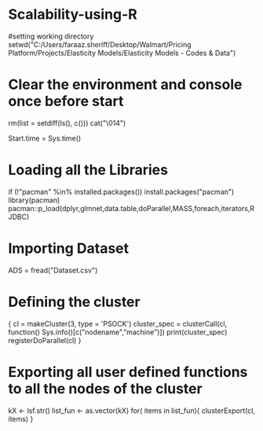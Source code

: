 # Scalability-using-R
#setting working directory
setwd("C:/Users/faraaz.sheriff/Desktop/Walmart/Pricing Platform/Projects/Elasticity Models/Elasticity Models - Codes & Data")

# Clear the environment and console once before start
rm(list = setdiff(ls(), c()))
cat("\014")

Start.time = Sys.time()

# Loading all the Libraries
if (!"pacman" %in% installed.packages()) install.packages("pacman")
library(pacman)
pacman::p_load(dplyr,glmnet,data.table,doParallel,MASS,foreach,iterators,RJDBC) 

# Importing Dataset
ADS = fread("Dataset.csv")

# Defining the cluster
{ 
  cl = makeCluster(3, type = 'PSOCK')
  cluster_spec = clusterCall(cl, function() Sys.info()[c("nodename","machine")])
  print(cluster_spec)
  registerDoParallel(cl)
}

# Exporting all user defined functions to all the nodes of the cluster
kX <- lsf.str()
list_fun <- as.vector(kX)
for( items in list_fun){
  clusterExport(cl, items)
}
